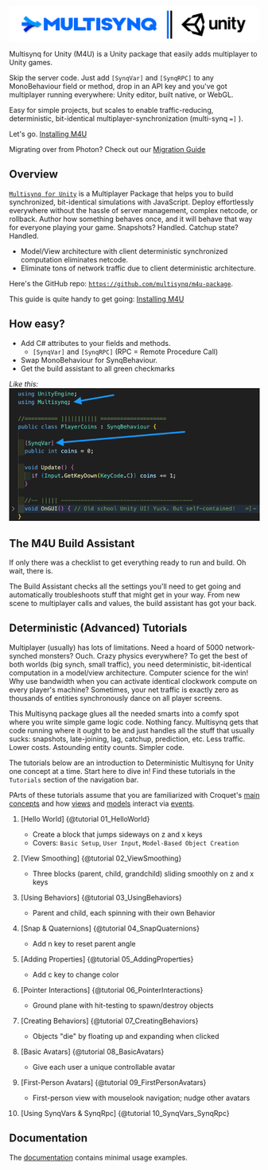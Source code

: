 ![](images/mq_unity_logo.svg)

Multisynq for Unity (M4U) is a Unity package that easily adds multiplayer to Unity games.

Skip the server code. Just add `[SynqVar]` and `[SynqRPC]` to any MonoBehaviour field or method, drop in an API key and you've got multiplayer running everywhere: Unity editor, built native, or WebGL.

Easy for simple projects, but scales to enable traffic-reducing, deterministic, bit-identical multiplayer-synchronization (multi-synq `=]` ).

Let's go. [Installing M4U](./build_assistant-installation.html)

Migrating over from Photon? Check out our [Migration Guide](./photon_migration_guide.html)

## Overview

[`Multisynq for Unity`](https://github.com/multisynq/m4u-package) is a Multiplayer Package that helps you to build synchronized, bit-identical simulations with JavaScript. Deploy effortlessly everywhere without the hassle of server management, complex netcode, or rollback. Author how something behaves once, and it will behave that way for everyone playing your game. Snapshots? Handled. Catchup state? Handled.

- Model/View architecture with client deterministic synchronized computation eliminates netcode.
- Eliminate tons of network traffic due to client deterministic architecture.

Here's the GitHub repo: [`https://github.com/multisynq/m4u-package`](https://github.com/multisynq/m4u-package).

This guide is quite handy to get going: [Installing M4U](./build_assistant-installation.html)

## How easy?

- Add C# attributes to your fields and methods.
  - `[SynqVar]` and `[SynqRPC]` (RPC = Remote Procedure Call)
- Swap MonoBehaviour for SynqBehaviour.
- Get the build assistant to all green checkmarks

*Like this:*
![Player Coins SynqVar Example](images/playerCoins.png)

## The M4U Build Assistant

If only there was a checklist to get everything ready to run and build. Oh wait, there is.

The Build Assistant checks all the settings you'll need to get going and automatically troubleshoots stuff that might get in your way. From new scene to multiplayer calls and values, the build assistant has got your back.

## Deterministic (Advanced) Tutorials

Multiplayer (usually) has lots of limitations. Need a hoard of 5000 network-synched monsters? Ouch. Crazy physics everywhere? To get the best of both worlds (big synch, small traffic), you need deterministic, bit-identical computation in a model/view architecture. Computer science for the win! Why use bandwidth when you can activate identical clockwork compute on every player's machine? Sometimes, your net traffic is exactly zero as thousands of entities synchronously dance on all player screens.

This Multisynq package glues all the needed smarts into a comfy spot where you write simple game logic code. Nothing fancy. Multisynq gets that code running where it ought to be and just handles all the stuff that usually sucks: snapshots, late-joining, lag, catchup, prediction, etc. Less traffic. Lower costs. Astounding entity counts. Simpler code.

The tutorials below are an introduction to Deterministic Multisynq for Unity one concept at a time. Start here to dive in! Find these tutorials in the `Tutorials` section of the navigation bar.

PArts of these tutorials assume that you are familiarized with Croquet's [main concepts](../croquet/index.html#main-concepts) and how [views](../croquet/index.html#views) and [models](../croquet/index.html#models) interact via [events](../croquet/index.html#events).


1. [Hello World] {@tutorial 01_HelloWorld}
   - Create a block that jumps sideways on z and x keys
   - Covers: `Basic Setup`, `User Input`, `Model-Based Object Creation`

2. [View Smoothing] {@tutorial 02_ViewSmoothing}
   - Three blocks (parent, child, grandchild) sliding smoothly on z and x keys

3. [Using Behaviors] {@tutorial 03_UsingBehaviors}
   - Parent and child, each spinning with their own Behavior

4. [Snap & Quaternions] {@tutorial 04_SnapQuaternions}
   - Add n key to reset parent angle

5. [Adding Properties] {@tutorial 05_AddingProperties}
   - Add c key to change color

6. [Pointer Interactions] {@tutorial 06_PointerInteractions}
   - Ground plane with hit-testing to spawn/destroy objects

7. [Creating Behaviors] {@tutorial 07_CreatingBehaviors}
   - Objects "die" by floating up and expanding when clicked

8. [Basic Avatars] {@tutorial 08_BasicAvatars}
   - Give each user a unique controllable avatar

9. [First-Person Avatars] {@tutorial 09_FirstPersonAvatars}
   - First-person view with mouselook navigation; nudge other avatars

10. [Using SynqVars & SynqRpc] {@tutorial 10_SynqVars_SynqRpc}

## Documentation

The [documentation](./global.html) contains minimal usage examples.

